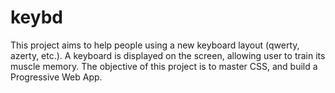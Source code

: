 # keybd
This project aims to help people using a new keyboard layout (qwerty, azerty, etc.). A keyboard is displayed on the screen, allowing user to train its muscle memory. The objective of this project is to master CSS, and build a Progressive Web App.
